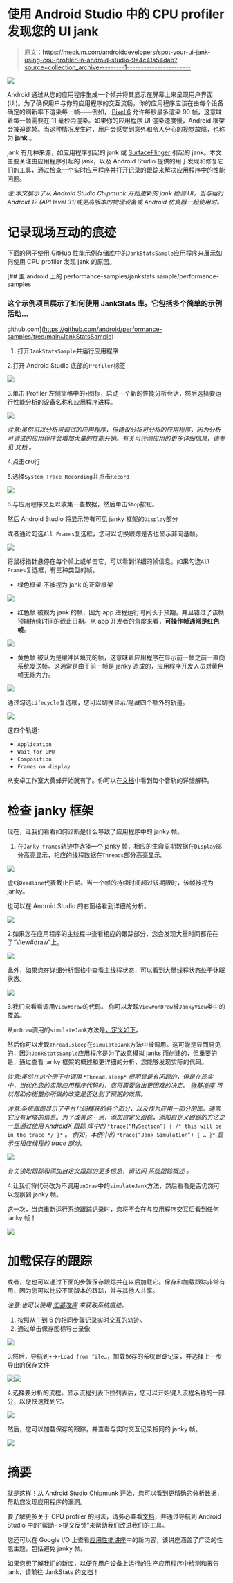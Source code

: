 # 使用 Android Studio 中的 CPU profiler 发现您的 UI jank

> 原文：<https://medium.com/androiddevelopers/spot-your-ui-jank-using-cpu-profiler-in-android-studio-9a4c41a54dab?source=collection_archive---------1----------------------->

![](img/5e32c49fc467bc0be4f7d2d531dc3b50.png)

Android 通过从您的应用程序生成一个帧并将其显示在屏幕上来呈现用户界面(UI)。为了确保用户与你的应用程序的交互流畅，你的应用程序应该在由每个设备确定的刷新率下渲染每一帧——例如， [Pixel 6](https://store.google.com/product/pixel_6_specs) 允许每秒最多渲染 90 帧，这意味着每一帧需要在 11 毫秒内渲染。如果你的应用程序 UI 渲染速度慢，Android 框架会被迫跳帧。当这种情况发生时，用户会感觉到意外和令人分心的视觉故障，也称为 **jank** 。

jank 有几种来源，如应用程序引起的 jank 或 [SurfaceFlinger](https://perfetto.dev/docs/data-sources/frametimeline#janks-explained) 引起的 jank。本文主要关注由应用程序引起的 jank，以及 Android Studio 提供的用于发现和修复它们的工具，通过检查一个实时应用程序并打开记录的跟踪来解决应用程序中的性能问题。

*注:本文展示了从 Android Studio Chipmunk 开始更新的 jank 检测 UI，当与运行 Android 12 (API level 31)或更高版本的物理设备或 Android 仿真器一起使用时。*

# 记录现场互动的痕迹

下面的例子使用 GitHub 性能示例存储库中的`JankStatsSample`应用程序来展示如何使用 CPU profiler 发现 jank 的原因。

[](https://github.com/android/performance-samples/tree/main/JankStatsSample) [## 主 android 上的 performance-samples/jankstats sample/performance-samples

### 这个示例项目展示了如何使用 JankStats 库。它包括多个简单的示例活动…

github.com](https://github.com/android/performance-samples/tree/main/JankStatsSample) 

1.  打开`JankStatsSample`并运行应用程序

2.打开 Android Studio 底部的`Profiler`标签

![](img/604afe1f5d1cde0c62e27c464fb91dbd.png)

3.单击 Profiler 左侧窗格中的`+`图标，启动一个新的性能分析会话，然后选择要运行性能分析的设备名称和应用程序进程。

![](img/930b32509225b587eb46c020065fa4cb.png)

*注意:虽然可以分析可调试的应用程序，但建议分析可分析的应用程序，因为分析可调试的应用程序会增加大量的性能开销。有关可评测应用的更多详细信息，请参见* [*文档*](https://developer.android.com/studio/profile#profileable-apps) *。*

4.点击`CPU`行

5.选择`System Trace Recording`并点击`Record`

![](img/94f3ad6ffa8b37a0324114462e8fe7e0.png)

6.与应用程序交互以收集一些数据，然后单击`Stop`按钮。

然后 Android Studio 将显示带有可见 janky 框架的`Display`部分

或者通过勾选`All Frames`复选框，您可以切换跟踪是否也显示非简基帧。

![](img/ef61a5ea754ca497e70c41c80ee5afc2.png)

将鼠标指针悬停在每个帧上或单击它，可以看到详细的帧信息。如果勾选`All Frames`复选框，有三种类型的帧。

*   绿色框架
    不被视为 jank 的正常框架

![](img/56b693b8a171467c7e65f2f2125121ef.png)

*   红色帧
    被视为 jank 的帧，因为 app 进程运行时间长于预期，并且错过了该帧预期持续时间的截止日期。从 app 开发者的角度来看，**可操作帧通常是红色帧**。

![](img/24d64f27f2e0c0334b129e30278b5a56.png)

*   黄色帧
    被认为是缓冲区填充的帧，这意味着应用程序在显示前一帧之前一直向系统发送帧。这通常是由于前一帧是 janky 造成的，应用程序开发人员对黄色帧无能为力。

![](img/ade57e4ae78ac5b380131de97efd320b.png)

通过勾选`Lifecycle`复选框，您可以切换显示/隐藏四个额外的轨道。

![](img/21e7e2701c036c40d710ba92dfb3a53c.png)

这四个轨道:

*   `Application`
*   `Wait for GPU`
*   `Composition`
*   `Frames on display`

从安卓工作室大黄蜂开始就有了。你可以在[文档](https://developer.android.com/studio/profile/jank-detection#jank-detection-android-11)中看到每个音轨的详细解释。

# 检查 janky 框架

现在，让我们看看如何诊断是什么导致了应用程序中的 janky 帧。

1.  在`Janky frames`轨迹中选择一个 janky 帧，相应的生命周期数据在`Display`部分高亮显示，相应的线程数据在`Threads`部分高亮显示。

![](img/5f63582fd901e7c87251f8309e993219.png)

虚线`Deadline`代表截止日期。当一个帧的持续时间超过该期限时，该帧被视为 janky。

也可以在 Android Studio 的右窗格看到详细的分析。

![](img/a065d63b8c2d4a2d1b18e3b0440a6c07.png)

2.如果您在应用程序的主线程中查看相应的跟踪部分，您会发现大量时间都花在了“View#draw”上。

![](img/c6b63ad151bf63abf83a9c1f00ab069e.png)

此外，如果您在详细分析窗格中查看主线程状态，可以看到大量线程状态处于休眠状态。

![](img/f7d2e86c462a13cb0a6a174e3101641b.png)

3.我们来看看调用`View#draw`的代码。
你可以发现`View#onDraw`被`JankyView`类中的[覆盖。](https://github.com/android/performance-samples/blob/main/JankStatsSample/app/src/main/java/com/example/jankstats/JankyView.kt#L36)

从`onDraw`调用的`simulateJank`方法是[，定义如下](https://github.com/android/performance-samples/blob/main/JankStatsSample/app/src/main/java/com/example/jankstats/tools/simulateJank.kt#L29)，

然后你可以发现`Thread.sleep`在`simulateJank`方法中被调用。这可能是显而易见的，因为`JankStatsSample`应用程序是为了故意模拟 janks 而创建的，但重要的是，通过查看 janky 框架的概述和更详细的分析，您能够发现实际的代码。

*注意:虽然在这个例子中调用* `*Thread.sleep*` *很明显是有问题的，但是在现实中，当优化您的实际应用程序代码时，您将需要做出更困难的决定。* [*微基准库*](https://developer.android.com/topic/performance/benchmarking/microbenchmark-overview) *可以帮助你衡量你所做的改变是否达到了预期的效果。*

*注意:系统跟踪显示了平台代码捕获的各个部分，以及作为应用一部分的库。通常它没有足够的信息。为了改善这一点，添加自定义跟踪，添加自定义跟踪的方法之一是通过使用* [*AndroidX 跟踪*](https://developer.android.com/reference/androidx/tracing/Trace) *库中的* `*trace(“MySection”) { /* this will be in the trace */ }*` *。
例如，本例中的* `*trace(“Jank Simulation”) { … }*` *显示在相应线程的 trace 部分。*

![](img/51ea88b3f0d01d5b997349446b19d269.png)

*有关读取跟踪和添加自定义跟踪的更多信息，请访问* [*系统跟踪概述*](https://developer.android.com/topic/performance/tracing) *。*

4.让我们将代码改为不调用`onDraw`中的`simulateJank`方法，然后看看是否仍然可以观察到 janky 帧。

这一次，当您重新运行系统跟踪记录时，您将不会在与应用程序交互后看到任何 janky 帧！

![](img/f738c45b35066ce85362b587848d1d68.png)

# 加载保存的跟踪

或者，您也可以通过下面的步骤保存跟踪并在以后加载它。保存和加载跟踪非常有用，因为您可以比较不同版本的跟踪，并与其他人共享。

*注意:也可以使用* [*宏基准库*](https://developer.android.com/topic/performance/benchmarking/macrobenchmark-overview) *来获取系统痕迹。*

1.  按照从 1 到 6 的相同步骤记录实时交互的轨迹。
2.  通过单击保存图标导出录像

![](img/1d111dfb7134327297430800cb9fc829.png)

3.然后，导航到`+`->-`Load from file…`，加载保存的系统跟踪记录，并选择上一步导出的保存文件

![](img/2e73ff97f85679594373299ddea4a125.png)![](img/eca5686046a0c46baaf6ed459df419ef.png)

4.选择要分析的流程。显示流程列表下拉列表后，您可以开始键入流程名称的一部分，以便快速找到它。

![](img/a51c7520d5bf7e1349a80516e9b519fd.png)

然后，您可以加载保存的跟踪，并查看与实时交互记录相同的 janky 帧。

![](img/bc71d5d3d616256e870cc4c511d94612.png)

# 摘要

就是这样！从 Android Studio Chipmunk 开始，您可以看到更精确的分析数据，帮助您发现应用程序的漏洞。

要了解更多关于 CPU profiler 的用法，请务必查看[文档](https://developer.android.com/studio/profile/jank-detection#jank-detection-android-11)，并通过导航到 Android Studio 中的“帮助- >提交反馈”来帮助我们改进我们的工具。

您还可以在 Google I/O 上查看[应用性能讲座](https://www.youtube.com/watch?v=DYdHLqLVspY)中的新内容，该讲座涵盖了广泛的性能主题，包括避免 janky 帧。

如果您想了解我们的新库，以便在用户设备上运行的生产应用程序中检测和报告 jank，请前往 JankStats 的[文档](https://developer.android.com/studio/profile/jankstats)！